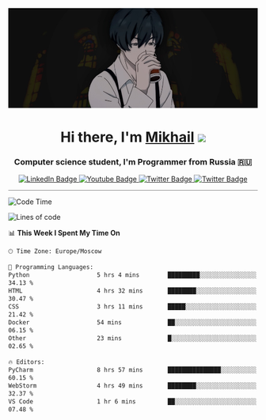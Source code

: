 <div>
  <div align="center">
    <img src="img/banner.jpg"/>
    <h1 align="center">Hi there, I'm <a href="https://github.com/Angeloffy" target="_blank">Mikhail</a> 
    <img src="https://github.com/blackcater/blackcater/raw/main/images/Hi.gif" height="32"/></h1>
  </div>

  <h3 align="center">Computer science student, I'm Programmer from Russia 🇷🇺</h3>
  <div id="badges" align="center">
    <a href="https://t.me/angeloffy">
      <img src="https://img.shields.io/badge/Telegram-2CA5E0?style=for-the-badge&logo=telegram&logoColor=white" alt="LinkedIn Badge"/>
    </a>
    <a href="https://www.youtube.com/channel/UCEL3-LeG0U1_2Ji9XXcPhkQ">
      <img src="https://img.shields.io/badge/YouTube-red?style=for-the-badge&logo=youtube&logoColor=white" alt="Youtube Badge"/>
    </a>
    <a href="mailto:angeloffy.work@gmail.com">
      <img src="https://img.shields.io/badge/Gmail-D14836?style=for-the-badge&logo=gmail&logoColor=white" alt="Twitter Badge"/>
    </a>
    <a href="https://discordapp.com/users/949624873649582121">
      <img src="https://img.shields.io/badge/Discord-7289DA?style=for-the-badge&logo=discord&logoColor=white" alt="Twitter Badge"/>
    </a>
</div>
 
 <hr style="height:1px; color:black; background-color:gray"> 
  
<!--START_SECTION:waka-->
![Code Time](http://img.shields.io/badge/Code%20Time-339%20hrs%2026%20mins-blue)

![Lines of code](https://img.shields.io/badge/From%20Hello%20World%20I%27ve%20Written-70.5%20thousand%20lines%20of%20code-blue)

📊 **This Week I Spent My Time On** 

```text
🕑︎ Time Zone: Europe/Moscow

💬 Programming Languages: 
Python                   5 hrs 4 mins        █████████░░░░░░░░░░░░░░░░   34.13 % 
HTML                     4 hrs 32 mins       ████████░░░░░░░░░░░░░░░░░   30.47 % 
CSS                      3 hrs 11 mins       █████░░░░░░░░░░░░░░░░░░░░   21.42 % 
Docker                   54 mins             ██░░░░░░░░░░░░░░░░░░░░░░░   06.15 % 
Other                    23 mins             █░░░░░░░░░░░░░░░░░░░░░░░░   02.65 % 

🔥 Editors: 
PyCharm                  8 hrs 57 mins       ███████████████░░░░░░░░░░   60.15 % 
WebStorm                 4 hrs 49 mins       ████████░░░░░░░░░░░░░░░░░   32.37 % 
VS Code                  1 hr 6 mins         ██░░░░░░░░░░░░░░░░░░░░░░░   07.48 % 
```


<!--END_SECTION:waka-->
